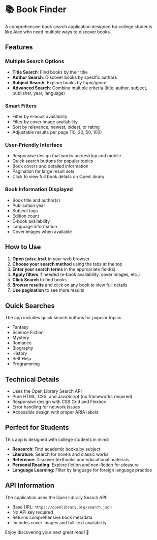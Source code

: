 # 📚 Book Finder

A comprehensive book search application designed for college students like Alex who need multiple ways to discover books.

## Features

### Multiple Search Options

- **Title Search**: Find books by their title
- **Author Search**: Discover books by specific authors
- **Subject Search**: Explore books by topic/genre
- **Advanced Search**: Combine multiple criteria (title, author, subject, publisher, year, language)

### Smart Filters

- Filter by e-book availability
- Filter by cover image availability
- Sort by relevance, newest, oldest, or rating
- Adjustable results per page (10, 20, 50, 100)

### User-Friendly Interface

- Responsive design that works on desktop and mobile
- Quick search buttons for popular topics
- Book covers and detailed information
- Pagination for large result sets
- Click to view full book details on OpenLibrary

### Book Information Displayed

- Book title and author(s)
- Publication year
- Subject tags
- Edition count
- E-book availability
- Language information
- Cover images when available

## How to Use

1. **Open `index.html`** in your web browser
2. **Choose your search method** using the tabs at the top
3. **Enter your search terms** in the appropriate field(s)
4. **Apply filters** if needed (e-book availability, cover images, etc.)
5. **Click Search** to find books
6. **Browse results** and click on any book to view full details
7. **Use pagination** to see more results

## Quick Searches

The app includes quick search buttons for popular topics:

- Fantasy
- Science Fiction
- Mystery
- Romance
- Biography
- History
- Self Help
- Programming

## Technical Details

- Uses the Open Library Search API
- Pure HTML, CSS, and JavaScript (no frameworks required)
- Responsive design with CSS Grid and Flexbox
- Error handling for network issues
- Accessible design with proper ARIA labels

## Perfect for Students

This app is designed with college students in mind:

- **Research**: Find academic books by subject
- **Literature**: Search for novels and classic works
- **Reference**: Discover textbooks and educational materials
- **Personal Reading**: Explore fiction and non-fiction for pleasure
- **Language Learning**: Filter by language for foreign language practice

## API Information

The application uses the Open Library Search API:

- Base URL: `https://openlibrary.org/search.json`
- No API key required
- Returns comprehensive book metadata
- Includes cover images and full-text availability

Enjoy discovering your next great read! 📖
